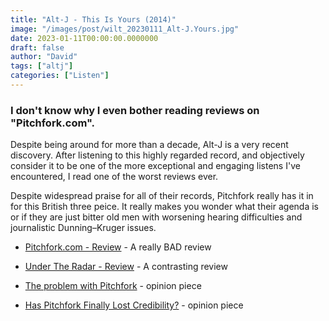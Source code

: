```yaml
---
title: "Alt-J - This Is Yours (2014)"
image: "/images/post/wilt_20230111_Alt-J.Yours.jpg"
date: 2023-01-11T00:00:00.0000000
draft: false
author: "David"
tags: ["altj"]
categories: ["Listen"]
---
```

### I don't know why I even bother reading reviews on "Pitchfork.com". 

 Despite being around for more than a decade, Alt-J is a very recent discovery.  After listening to this highly regarded record, and objectively consider it to be one of the more exceptional and engaging listens I've encountered, I read one of the worst reviews ever.

 Despite widespread praise for all of their records, Pitchfork really has it in for this British three peice. It really makes you wonder what their agenda is or if they are just bitter old men with worsening hearing difficulties and journalistic Dunning–Kruger issues.

-  [Pitchfork.com - Review](https://pitchfork.com/reviews/albums/19843-alt-j-this-is-all-yours/) - A really BAD review
-  [Under The Radar - Review](https://www.undertheradarmag.com/reviews/alt_j_this_is_all_yours/) - A contrasting review

-  [The problem with Pitchfork](https://wohspioneer.org/5377/entertainment/pitchfork-the-problem/) - opinion piece
-  [Has Pitchfork Finally Lost Credibility?](https://medium.com/summer-of-72/has-pitchfork-finally-lost-credibility-8e040f84a720)  - opinion piece

